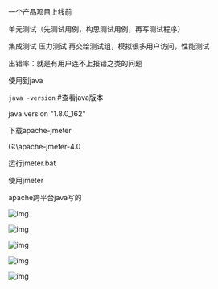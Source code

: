 一个产品项目上线前

单元测试（先测试用例，构思测试用例，再写测试程序） 

集成测试 压力测试 再交给测试组，模拟很多用户访问，性能测试

出错率：就是有用户连不上报错之类的问题



使用到java

`java -version`  #查看java版本

java version "1.8.0_162"



下载apache-jmeter 

G:\apache-jmeter-4.0

运行jmeter.bat



使用jmeter

apache跨平台java写的

![img](E:/youdaoyun/Asen634163114@163.com/73a919ec416346ffaab2e080e7ea03ac/clipboard.png)

![img](E:/youdaoyun/Asen634163114@163.com/bc4c14e6fbcd43a2a16c1faf7ce7850c/clipboard.png)

![img](E:/youdaoyun/Asen634163114@163.com/59edcbdcea4048f1bbc7b9990d40e95b/clipboard.png)

![img](E:/youdaoyun/Asen634163114@163.com/343147196a054e73ad25ef353fffbbe3/clipboard.png)

![img](E:/youdaoyun/Asen634163114@163.com/171face5b951402ab9920a6cb34133d2/clipboard.png)